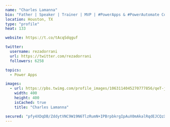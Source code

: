 ```yaml
---
name: "Charles Lamanna"
bio: "Father | Speaker | Trainer | MVP | #PowerApps & #PowerAutomate Community Super User | YouTuber Right-pointing triangle http://youtube.com/c/rezadorrani | Learn - Share - Clockwise rightwards and leftwards open circle arrows"
location: Houston, TX
type: "profile"
heat: 133

website: https://t.co/tAcqSdqguf

twitter:
  username: rezadorrani
  url: https://twitter.com/rezadorrani
  followers: 6258

topics:
  - Power Apps

images:
  - url: https://pbs.twimg.com/profile_images/1063114045270777856/qeT-jpWr_400x400.jpg
    width: 400
    height: 400
    isCached: true
    title: "Charles Lamanna"

secured: "pfy4XDqDB/ZddytVNC9W19N6TlzRumN+IPBrpbkrgIpAuX0mAkalRqdEJCQzX9yOQMdVweQtSXUruqYhLMBUAoyHgdvQIZunGC2CCBUylxSXNAaOeZzpjza4wyOyy6AyEt/axovf/OS4RQOYoHy7u8xNAjWr8dFk1DJ+8EjPZZlT3Jn/QiPn/JYlMTnjV8MF5pCjOpYv7nlh67q2WbZPUqEF/Qw8eG9Z6js660UoX9MV39Fbpo7MEBoyuwgKdkfyoY1JqpVRnCuySFhWxVg8YU3tBM8EtDLYxyELfuMh8XxI1Ro30F4wg/r3xpRTmVhN56b5rTrtuKkOfLZ7+6K9CvHwszt+6vkZnRk52M3henzCjDASgFLbL+dk+dERDPqWu6DyABlZGtAFiy4RU4zf6ftNPa1q9ZW1OCz65wb8b8w=;s/Mr8dbPfdgfTwRq4xtAsw=="
---
```


